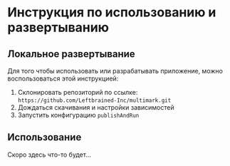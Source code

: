 # Инструкция по использованию и развертыванию

## Локальное развертывание

Для того чтобы использовать или разрабатывать приложение,
можно воспользоваться этой инструкцией:

1. Склонировать репозиторий по ссылке: `https://github.com/Leftbrained-Inc/multimark.git`
2. Дождаться скачивания и настройки зависимостей
3. Запустить конфигурацию `publishAndRun`

## Использование

Скоро здесь что-то будет...

